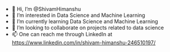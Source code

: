 - 👋 Hi, I’m @ShivamHimanshu
- 👀 I’m interested in Data Science and Machine Learning
- 🌱 I’m currently learning Data Science and Machine Learning
- 💞️ I’m looking to collaborate on projects related to data science
- 📫 One can reach me through LinkedIn at https://www.linkedin.com/in/shivam-himanshu-246510197/

<!---
ShivamHimanshu/ShivamHimanshu is a ✨ special ✨ repository because its `README.md` (this file) appears on your GitHub profile.
You can click the Preview link to take a look at your changes.
--->
